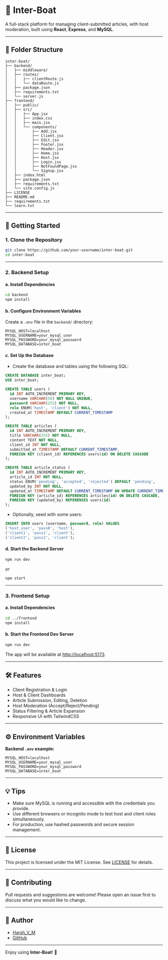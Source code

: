 # 🚤 Inter-Boat

A full-stack platform for managing client-submitted articles, with host moderation, built using **React**, **Express**, and **MySQL**.

---

## 📁 Folder Structure

```
inter-boat/
├── backend/
│   ├── middleware/
│   ├── routes/
│   │   ├── clientRoute.js
│   │   └── dataRoute.js
│   ├── package.json
│   ├── requirements.txt
│   └── server.js
├── frontend/
│   ├── public/
│   ├── src/
│   │   ├── App.jsx
│   │   ├── index.css
│   │   ├── main.jsx
│   │   └── components/
│   │       ├── Add.jsx
│   │       ├── Client.jsx
│   │       ├── Edit.jsx
│   │       ├── Footer.jsx
│   │       ├── Header.jsx
│   │       ├── Home.jsx
│   │       ├── Host.jsx
│   │       ├── Login.jsx
│   │       ├── NotFoundPage.jsx
│   │       └── Signup.jsx
│   ├── index.html
│   ├── package.json
│   ├── requirements.txt
│   └── vite.config.js
├── LICENSE
├── README.md
├── requirements.txt
└── learn.txt
```

---

## 🚀 Getting Started

### 1. Clone the Repository

```bash
git clone https://github.com/your-username/inter-boat.git
cd inter-boat
```

---

### 2. Backend Setup

#### a. Install Dependencies

```bash
cd backend
npm install
```

#### b. Configure Environment Variables

Create a `.env` file in the `backend/` directory:

```env
MYSQL_HOST=localhost
MYSQL_USERNAME=your_mysql_user
MYSQL_PASSWORD=your_mysql_password
MYSQL_DATABASE=inter_boat
```

#### c. Set Up the Database

- Create the database and tables using the following SQL:

```sql
CREATE DATABASE inter_boat;
USE inter_boat;

CREATE TABLE users (
  id INT AUTO_INCREMENT PRIMARY KEY,
  username VARCHAR(50) NOT NULL UNIQUE,
  password VARCHAR(255) NOT NULL,
  role ENUM('host', 'client') NOT NULL,
  created_at TIMESTAMP DEFAULT CURRENT_TIMESTAMP
);

CREATE TABLE articles (
  id INT AUTO_INCREMENT PRIMARY KEY,
  title VARCHAR(255) NOT NULL,
  content TEXT NOT NULL,
  client_id INT NOT NULL,
  submitted_at TIMESTAMP DEFAULT CURRENT_TIMESTAMP,
  FOREIGN KEY (client_id) REFERENCES users(id) ON DELETE CASCADE
);

CREATE TABLE article_status (
  id INT AUTO_INCREMENT PRIMARY KEY,
  article_id INT NOT NULL,
  status ENUM('pending', 'accepted', 'rejected') DEFAULT 'pending',
  updated_by INT NOT NULL,
  updated_at TIMESTAMP DEFAULT CURRENT_TIMESTAMP ON UPDATE CURRENT_TIMESTAMP,
  FOREIGN KEY (article_id) REFERENCES articles(id) ON DELETE CASCADE,
  FOREIGN KEY (updated_by) REFERENCES users(id)
);
```

- Optionally, seed with some users:

```sql
INSERT INTO users (username, password, role) VALUES
('host_user', 'pass0', 'host'),
('client1', 'pass1', 'client'),
('client2', 'pass2', 'client');
```

#### d. Start the Backend Server

```bash
npm run dev
```
_or_
```bash
npm start
```

---

### 3. Frontend Setup

#### a. Install Dependencies

```bash
cd ../frontend
npm install
```

#### b. Start the Frontend Dev Server

```bash
npm run dev
```

The app will be available at [http://localhost:5173](http://localhost:5173).

---

## 🛠️ Features

- Client Registration & Login
- Host & Client Dashboards
- Article Submission, Editing, Deletion
- Host Moderation (Accept/Reject/Pending)
- Status Filtering & Article Expansion
- Responsive UI with TailwindCSS

---

## ⚙️ Environment Variables

**Backend `.env` example:**

```env
MYSQL_HOST=localhost
MYSQL_USERNAME=your_mysql_user
MYSQL_PASSWORD=your_mysql_password
MYSQL_DATABASE=inter_boat
```

---

## 💡 Tips

- Make sure MySQL is running and accessible with the credentials you provide.
- Use different browsers or incognito mode to test host and client roles simultaneously.
- For production, use hashed passwords and secure session management.

---

## 📄 License

This project is licensed under the MIT License. See [LICENSE](./LICENSE) for details.

---

## 🤝 Contributing

Pull requests and suggestions are welcome! Please open an issue first to discuss what you would like to change.

---

## 👤 Author

- [Harsh_V_M](mailto:harsh924hashvm@gmail.com)
- [GitHub](https://github.com/haksham)

---

Enjoy using **Inter-Boat**! 🚤
